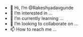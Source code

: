 - 👋 Hi, I’m @Rakeshyadavgunde
- 👀 I’m interested in ...
- 🌱 I’m currently learning ...
- 💞️ I’m looking to collaborate on ...
- 📫 How to reach me ...

<!---
Rakeshyadavgunde/Rakeshyadavgunde is a ✨ special ✨ repository because its `README.md` (this file) appears on your GitHub profile.
You can click the Preview link to take a look at your changes.
--->

